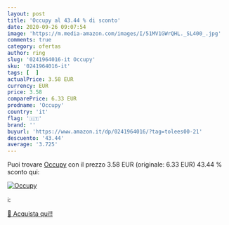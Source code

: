 ```yaml
---
layout: post
title: 'Occupy al 43.44 % di sconto'
date: 2020-09-26 09:07:54
image: 'https://m.media-amazon.com/images/I/51MV1GWrQHL._SL400_.jpg'
comments: true
category: ofertas
author: ring
slug: '0241964016-it Occupy'
sku: '0241964016-it'
tags: [  ]
actualPrice: 3.58 EUR
currency: EUR
price: 3.58
comparePrice: 6.33 EUR
prodname: 'Occupy'
country: 'it'
flag: '🇮🇹'
brand: ''
buyurl: 'https://www.amazon.it/dp/0241964016/?tag=tolees00-21'
descuento: '43.44'
average: '3.725'
---
```


Puoi trovare [Occupy](https://www.amazon.it/dp/0241964016/?tag=tolees00-21) con il prezzo 3.58 EUR (originale: 6.33 EUR) 43.44 % sconto qui:

[![Occupy](https://m.media-amazon.com/images/I/51MV1GWrQHL._SL400_.jpg)](https://www.amazon.it/dp/0241964016/?tag=tolees00-21)

ℹ️:


[🛒 Acquista qui!!](https://www.amazon.it/dp/0241964016/?tag=tolees00-21)
